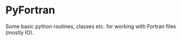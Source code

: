 PyFortran
=========

Some basic python routines, classes etc. for working with Fortran files (mostly IO). 
